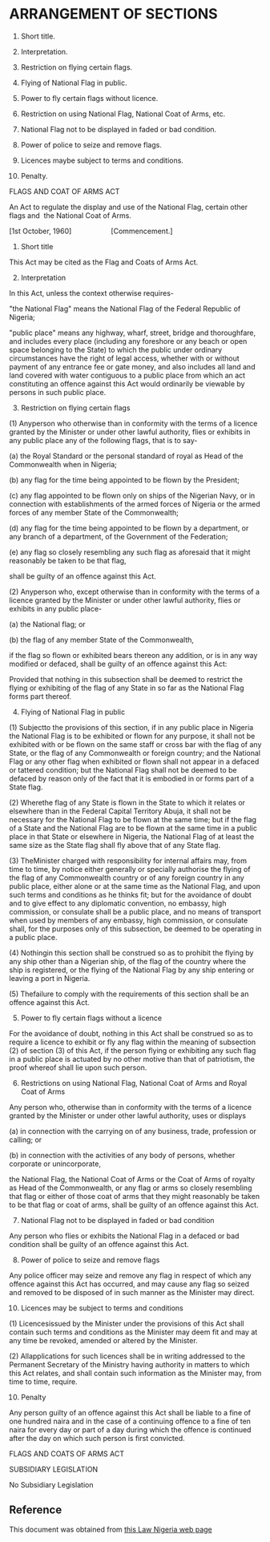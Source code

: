 # ARRANGEMENT OF SECTIONS

1. Short title.

2. Interpretation.

3. Restriction on flying certain flags.

4. Flying of National Flag in public.

5. Power to fly certain flags without licence.

6. Restriction on using National Flag, National Coat of Arms, etc.

7. National Flag not to be displayed in faded or bad condition.

8. Power of police to seize and remove flags.

9. Licences maybe subject to terms and conditions.

10. Penalty.

FLAGS AND COAT OF ARMS ACT

An Act to regulate the display and use of the National Flag, certain other flags and  the National Coat of Arms.

[1st October, 1960]                    [Commencement.]

1. Short title

This Act may be cited as the Flag and Coats of Arms Act.

2. Interpretation

In this Act, unless the context otherwise requires-

"the National Flag" means the National Flag of the Federal Republic of Nigeria;

"public place" means any highway, wharf, street, bridge and thoroughfare, and includes every place (including any foreshore or any beach or open space belonging to the State) to which the public under ordinary circumstances have the right of legal access, whether with or without payment of any entrance fee or gate money, and also includes all land and land covered with water contiguous to a public place from which an act constituting an offence against this Act would ordinarily be viewable by persons in such public place.

3. Restriction on flying certain flags

(1) Anyperson who otherwise than in conformity with the terms of a licence granted by the Minister or under other lawful authority, flies or exhibits in any public place any of the following flags, that is to say-

(a) the Royal Standard or the personal standard of royal as Head of the Commonwealth when in Nigeria;

(b) any flag for the time being appointed to be flown by the President;

(c) any flag appointed to be flown only on ships of the Nigerian Navy, or in connection with establishments of the armed forces of Nigeria or the armed forces of any member State of the Commonwealth;

(d) any flag for the time being appointed to be flown by a department, or any branch of a department, of the Government of the Federation;

(e) any flag so closely resembling any such flag as aforesaid that it might reasonably be taken to be that flag,

shall be guilty of an offence against this Act.

(2) Anyperson who, except otherwise than in conformity with the terms of a licence granted by the Minister or under other lawful authority, flies or exhibits in any public place-

(a) the National flag; or

(b) the flag of any member State of the Commonwealth,

if the flag so flown or exhibited bears thereon any addition, or is in any way modified or defaced, shall be guilty of an offence against this Act:

Provided that nothing in this subsection shall be deemed to restrict the flying or exhibiting of the flag of any State in so far as the National Flag forms part thereof.

4. Flying of National Flag in public

(1) Subjectto the provisions of this section, if in any public place in Nigeria the National Flag is to be exhibited or flown for any purpose, it shall not be exhibited with or be flown on the same staff or cross bar with the flag of any State, or the flag of any Commonwealth or foreign country; and the National Flag or any other flag when exhibited or flown shall not appear in a defaced or tattered condition; but the National Flag shall not be deemed to be defaced by reason only of the fact that it is embodied in or forms part of a State flag.

(2) Wherethe flag of any State is flown in the State to which it relates or elsewhere than in the Federal Capital Territory Abuja, it shall not be necessary for the National Flag to be flown at the same time; but if the flag of a State and the National Flag are to be flown at the same time in a public place in that State or elsewhere in Nigeria, the National Flag of at least the same size as the State flag shall fly above that of any State flag.

(3) TheMinister charged with responsibility for internal affairs may, from time to time, by notice either generally or specially authorise the flying of the flag of any Commonwealth country or of any foreign country in any public place, either alone or at the same time as the National Flag, and upon such terms and conditions as he thinks fit; but for the avoidance of doubt and to give effect to any diplomatic convention, no embassy, high commission, or consulate shall be a public place, and no means of transport when used by members of any embassy, high commission, or consulate shall, for the purposes only of this subsection, be deemed to be operating in a public place.

(4) Nothingin this section shall be construed so as to prohibit the flying by any ship other than a Nigerian ship, of the flag of the country where the ship is registered, or the flying of the National Flag by any ship entering or leaving a port in Nigeria.

(5) Thefailure to comply with the requirements of this section shall be an offence against this Act.

5. Power to fly certain flags without a licence

For the avoidance of doubt, nothing in this Act shall be construed so as to require a licence to exhibit or fly any flag within the meaning of subsection (2) of section (3) of this Act, if the person flying or exhibiting any such flag in a public place is actuated by no other motive than that of patriotism, the proof whereof shall lie upon such person.

6. Restrictions on using National Flag, National Coat of Arms and Royal Coat of Arms

Any person who, otherwise than in conformity with the terms of a licence granted by the Minister or under other lawful authority, uses or displays

(a) in connection with the carrying on of any business, trade, profession or calling; or

(b) in connection with the activities of any body of persons, whether corporate or unincorporate,

the National Flag, the National Coat of Arms or the Coat of Arms of royalty as Head of the Commonwealth, or any flag or arms so closely resembling that flag or either of those coat of arms that they might reasonably be taken to be that flag or coat of arms, shall be guilty of an offence against this Act.

7. National Flag not to be displayed in faded or bad condition

Any person who flies or exhibits the National Flag in a defaced or bad condition shall be guilty of an offence against this Act.

8. Power of police to seize and remove flags

Any police officer may seize and remove any flag in respect of which any offence against this Act has occurred, and may cause any flag so seized and removed to be disposed of in such manner as the Minister may direct.

10. Licences may be subject to terms and conditions

(1) Licencesissued by the Minister under the provisions of this Act shall contain such terms and conditions as the Minister may deem fit and may at any time be revoked, amended or altered by the Minister.

(2) Allapplications for such licences shall be in writing addressed to the Permanent Secretary of the Ministry having authority in matters to which this Act relates, and shall contain such information as the Minister may, from time to time, require.

10. Penalty

Any person guilty of an offence against this Act shall be liable to a fine of one hundred naira and in the case of a continuing offence to a fine of ten naira for every day or part of a day during which the offence is continued after the day on which such person is first convicted.

FLAGS AND COATS OF ARMS ACT

SUBSIDIARY LEGISLATION

No Subsidiary Legislation

## Reference

This document was obtained from [this Law Nigeria web page](http://www.lawnigeria.com/LFN/F/Flag-and-Coat-of-Arms-Act.php)
